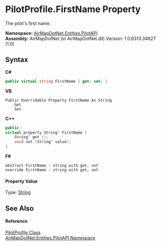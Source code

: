 # PilotProfile.FirstName Property 
 

The pilot's first name.

**Namespace:**&nbsp;<a href="N_AirMapDotNet_Entities_PilotAPI">AirMapDotNet.Entities.PilotAPI</a><br />**Assembly:**&nbsp;AirMapDotNet (in AirMapDotNet.dll) Version: 1.0.6313.34627 (1.0)

## Syntax

**C#**<br />
``` C#
public virtual string FirstName { get; set; }
```

**VB**<br />
``` VB
Public Overridable Property FirstName As String
	Get
	Set
```

**C++**<br />
``` C++
public:
virtual property String^ FirstName {
	String^ get ();
	void set (String^ value);
}
```

**F#**<br />
``` F#
abstract FirstName : string with get, set
override FirstName : string with get, set
```


#### Property Value
Type: <a href="http://msdn2.microsoft.com/en-us/library/s1wwdcbf" target="_blank">String</a>

## See Also


#### Reference
<a href="T_AirMapDotNet_Entities_PilotAPI_PilotProfile">PilotProfile Class</a><br /><a href="N_AirMapDotNet_Entities_PilotAPI">AirMapDotNet.Entities.PilotAPI Namespace</a><br />